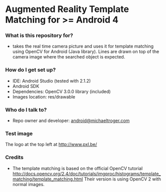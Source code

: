# Augmented Reality Template Matching for >= Android 4 #

### What is this repository for? ###
* takes the real time camera picture and uses it for template matching using OpenCV for Android (Java library). Lines are drawn on top of the camera image where the searched object is expected.

### How do I get set up? ###
* IDE: Android Studio (tested with 2.1.2)
* Android SDK
* Dependencies: OpenCV 3.0.0 library (included)
* Images location: res/drawable

### Who do I talk to? ###
* Repo owner and developer: android@michaeltroger.com

### Test image ###
The logo at the top left at http://www.pxl.be/

### Credits ###
* The template matching is based on the official OpenCV tutorial http://docs.opencv.org/2.4/doc/tutorials/imgproc/histograms/template_matching/template_matching.html Their version is using OpenCV 2 with normal images.
